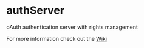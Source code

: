 # authServer
oAuth authentication server with rights management

For more information check out the [Wiki](../../wiki)
